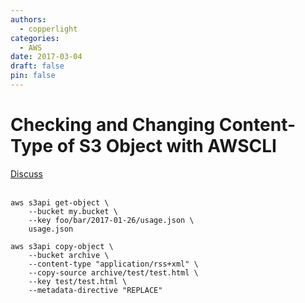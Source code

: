 ```yaml
---
authors:
  - copperlight
categories:
  - AWS
date: 2017-03-04
draft: false
pin: false
---
```


# Checking and Changing Content-Type of S3 Object with AWSCLI

<div class="meta">
  <span class="discuss"><a class="github-button" href="https://github.com/copperlight/copperlight.github.io/issues" data-icon="octicon-issue-opened" aria-label="Discuss copperlight/copperlight.github.io on GitHub">Discuss</a></span>
</div><br/>

```
aws s3api get-object \
    --bucket my.bucket \
    --key foo/bar/2017-01-26/usage.json \
    usage.json

aws s3api copy-object \
    --bucket archive \
    --content-type "application/rss+xml" \
    --copy-source archive/test/test.html \
    --key test/test.html \
    --metadata-directive "REPLACE"
```

